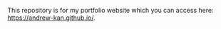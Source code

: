 This repository is for my portfolio website which you can access here: https://andrew-kan.github.io/.
